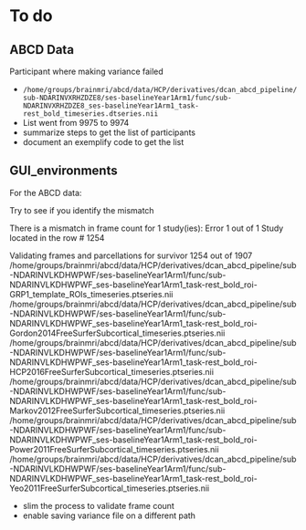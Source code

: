 # To do

## ABCD Data


Participant where making variance failed
- `/home/groups/brainmri/abcd/data/HCP/derivatives/dcan_abcd_pipeline/sub-NDARINVXRHZDZE8/ses-baselineYear1Arm1/func/sub-NDARINVXRHZDZE8_ses-baselineYear1Arm1_task-rest_bold_timeseries.dtseries.nii`
- List went from 9975 to 9974
- summarize steps to get the list of participants
- document an exemplify code to get the list
## GUI_environments

For the ABCD data:

Try to see if you identify the mismatch 

There is a mismatch in frame count for 1 study(ies):
Error 1 out of 1
Study located in the row # 1254

Validating frames and parcellations for survivor 1254 out of 1907
/home/groups/brainmri/abcd/data/HCP/derivatives/dcan_abcd_pipeline/sub-NDARINVLKDHWPWF/ses-baselineYear1Arm1/func/sub-NDARINVLKDHWPWF_ses-baselineYear1Arm1_task-rest_bold_roi-GRP1_template_ROIs_timeseries.ptseries.nii
/home/groups/brainmri/abcd/data/HCP/derivatives/dcan_abcd_pipeline/sub-NDARINVLKDHWPWF/ses-baselineYear1Arm1/func/sub-NDARINVLKDHWPWF_ses-baselineYear1Arm1_task-rest_bold_roi-Gordon2014FreeSurferSubcortical_timeseries.ptseries.nii
/home/groups/brainmri/abcd/data/HCP/derivatives/dcan_abcd_pipeline/sub-NDARINVLKDHWPWF/ses-baselineYear1Arm1/func/sub-NDARINVLKDHWPWF_ses-baselineYear1Arm1_task-rest_bold_roi-HCP2016FreeSurferSubcortical_timeseries.ptseries.nii
/home/groups/brainmri/abcd/data/HCP/derivatives/dcan_abcd_pipeline/sub-NDARINVLKDHWPWF/ses-baselineYear1Arm1/func/sub-NDARINVLKDHWPWF_ses-baselineYear1Arm1_task-rest_bold_roi-Markov2012FreeSurferSubcortical_timeseries.ptseries.nii
/home/groups/brainmri/abcd/data/HCP/derivatives/dcan_abcd_pipeline/sub-NDARINVLKDHWPWF/ses-baselineYear1Arm1/func/sub-NDARINVLKDHWPWF_ses-baselineYear1Arm1_task-rest_bold_roi-Power2011FreeSurferSubcortical_timeseries.ptseries.nii
/home/groups/brainmri/abcd/data/HCP/derivatives/dcan_abcd_pipeline/sub-NDARINVLKDHWPWF/ses-baselineYear1Arm1/func/sub-NDARINVLKDHWPWF_ses-baselineYear1Arm1_task-rest_bold_roi-Yeo2011FreeSurferSubcortical_timeseries.ptseries.nii

- slim the process to validate frame count
- enable saving variance file on a different path